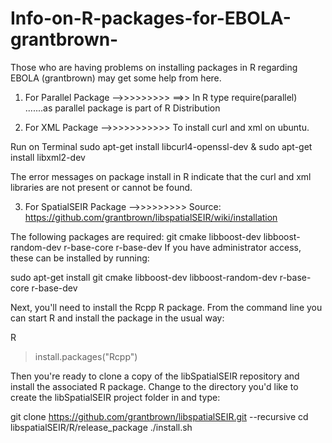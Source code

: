 Info-on-R-packages-for-EBOLA-grantbrown-
========================================

Those who are having problems on installing packages in R regarding EBOLA (grantbrown) may get some help from here.


1) For Parallel Package -->>>>>>>>>
==>> In R type 
     require(parallel)      .......as parallel package is part of R Distribution


2) For XML Package -->>>>>>>>>>>
To install curl and xml on ubuntu. 

Run on Terminal
sudo apt-get install libcurl4-openssl-dev   &
sudo apt-get install libxml2-dev

The error messages on package install in R indicate that the curl and xml libraries are not present or cannot be found.


3) For SpatialSEIR Package -->>>>>>>>>
Source:   https://github.com/grantbrown/libspatialSEIR/wiki/installation

The following packages are required:
git
cmake
libboost-dev
libboost-random-dev
r-base-core
r-base-dev
If you have administrator access, these can be installed by running:

sudo apt-get install git cmake libboost-dev libboost-random-dev r-base-core r-base-dev      

Next, you'll need to install the Rcpp R package. From the command line you can start R and install the package in the usual way:

R
>install.packages("Rcpp")

Then you're ready to clone a copy of the libSpatialSEIR repository and install the associated R package. 
Change to the directory you'd like to create the libSpatialSEIR project folder in and type:

git clone https://github.com/grantbrown/libspatialSEIR.git --recursive
cd libspatialSEIR/R/release_package
./install.sh  





